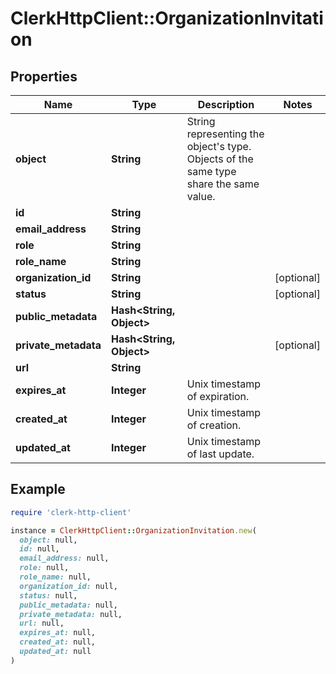 # ClerkHttpClient::OrganizationInvitation

## Properties

| Name | Type | Description | Notes |
| ---- | ---- | ----------- | ----- |
| **object** | **String** | String representing the object&#39;s type. Objects of the same type share the same value.  |  |
| **id** | **String** |  |  |
| **email_address** | **String** |  |  |
| **role** | **String** |  |  |
| **role_name** | **String** |  |  |
| **organization_id** | **String** |  | [optional] |
| **status** | **String** |  | [optional] |
| **public_metadata** | **Hash&lt;String, Object&gt;** |  |  |
| **private_metadata** | **Hash&lt;String, Object&gt;** |  | [optional] |
| **url** | **String** |  |  |
| **expires_at** | **Integer** | Unix timestamp of expiration. |  |
| **created_at** | **Integer** | Unix timestamp of creation. |  |
| **updated_at** | **Integer** | Unix timestamp of last update. |  |

## Example

```ruby
require 'clerk-http-client'

instance = ClerkHttpClient::OrganizationInvitation.new(
  object: null,
  id: null,
  email_address: null,
  role: null,
  role_name: null,
  organization_id: null,
  status: null,
  public_metadata: null,
  private_metadata: null,
  url: null,
  expires_at: null,
  created_at: null,
  updated_at: null
)
```


